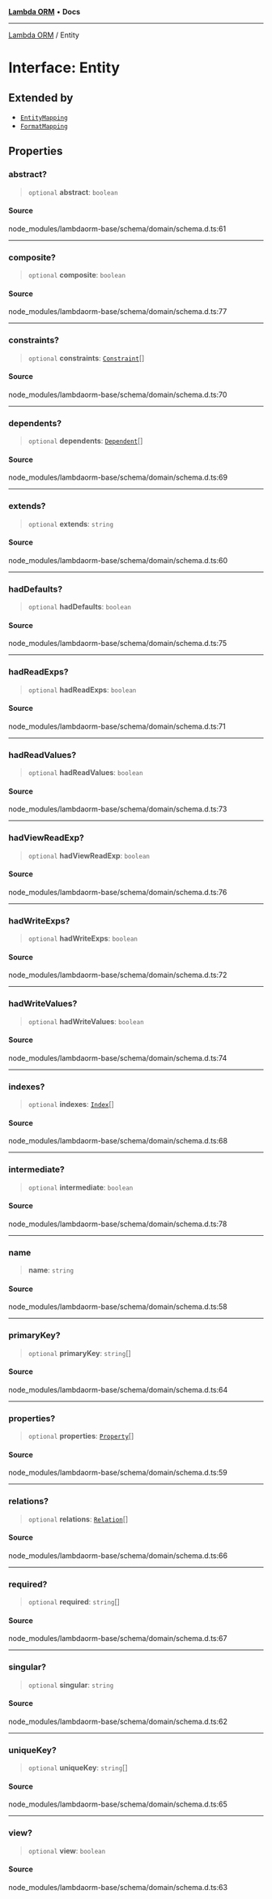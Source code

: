 [**Lambda ORM**](../README.md) • **Docs**

***

[Lambda ORM](../README.md) / Entity

# Interface: Entity

## Extended by

- [`EntityMapping`](EntityMapping.md)
- [`FormatMapping`](FormatMapping.md)

## Properties

### abstract?

> `optional` **abstract**: `boolean`

#### Source

node\_modules/lambdaorm-base/schema/domain/schema.d.ts:61

***

### composite?

> `optional` **composite**: `boolean`

#### Source

node\_modules/lambdaorm-base/schema/domain/schema.d.ts:77

***

### constraints?

> `optional` **constraints**: [`Constraint`](Constraint.md)[]

#### Source

node\_modules/lambdaorm-base/schema/domain/schema.d.ts:70

***

### dependents?

> `optional` **dependents**: [`Dependent`](Dependent.md)[]

#### Source

node\_modules/lambdaorm-base/schema/domain/schema.d.ts:69

***

### extends?

> `optional` **extends**: `string`

#### Source

node\_modules/lambdaorm-base/schema/domain/schema.d.ts:60

***

### hadDefaults?

> `optional` **hadDefaults**: `boolean`

#### Source

node\_modules/lambdaorm-base/schema/domain/schema.d.ts:75

***

### hadReadExps?

> `optional` **hadReadExps**: `boolean`

#### Source

node\_modules/lambdaorm-base/schema/domain/schema.d.ts:71

***

### hadReadValues?

> `optional` **hadReadValues**: `boolean`

#### Source

node\_modules/lambdaorm-base/schema/domain/schema.d.ts:73

***

### hadViewReadExp?

> `optional` **hadViewReadExp**: `boolean`

#### Source

node\_modules/lambdaorm-base/schema/domain/schema.d.ts:76

***

### hadWriteExps?

> `optional` **hadWriteExps**: `boolean`

#### Source

node\_modules/lambdaorm-base/schema/domain/schema.d.ts:72

***

### hadWriteValues?

> `optional` **hadWriteValues**: `boolean`

#### Source

node\_modules/lambdaorm-base/schema/domain/schema.d.ts:74

***

### indexes?

> `optional` **indexes**: [`Index`](Index.md)[]

#### Source

node\_modules/lambdaorm-base/schema/domain/schema.d.ts:68

***

### intermediate?

> `optional` **intermediate**: `boolean`

#### Source

node\_modules/lambdaorm-base/schema/domain/schema.d.ts:78

***

### name

> **name**: `string`

#### Source

node\_modules/lambdaorm-base/schema/domain/schema.d.ts:58

***

### primaryKey?

> `optional` **primaryKey**: `string`[]

#### Source

node\_modules/lambdaorm-base/schema/domain/schema.d.ts:64

***

### properties?

> `optional` **properties**: [`Property`](Property.md)[]

#### Source

node\_modules/lambdaorm-base/schema/domain/schema.d.ts:59

***

### relations?

> `optional` **relations**: [`Relation`](Relation.md)[]

#### Source

node\_modules/lambdaorm-base/schema/domain/schema.d.ts:66

***

### required?

> `optional` **required**: `string`[]

#### Source

node\_modules/lambdaorm-base/schema/domain/schema.d.ts:67

***

### singular?

> `optional` **singular**: `string`

#### Source

node\_modules/lambdaorm-base/schema/domain/schema.d.ts:62

***

### uniqueKey?

> `optional` **uniqueKey**: `string`[]

#### Source

node\_modules/lambdaorm-base/schema/domain/schema.d.ts:65

***

### view?

> `optional` **view**: `boolean`

#### Source

node\_modules/lambdaorm-base/schema/domain/schema.d.ts:63
